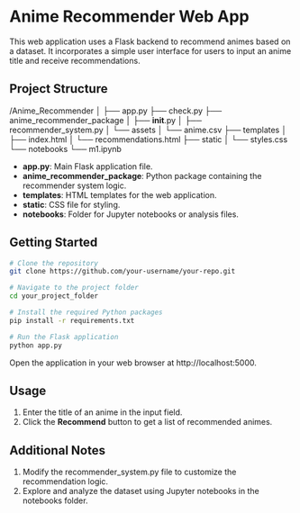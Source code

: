 # Anime Recommender Web App

This web application uses a Flask backend to recommend animes based on a dataset. It incorporates a simple user interface for users to input an anime title and receive recommendations.

## Project Structure

/Anime_Recommender
│
├── app.py
├── check.py
├── anime_recommender_package
│     ├── __init__.py
│     ├── recommender_system.py
│     └── assets
│           └── anime.csv
├── templates
│     ├── index.html
│     └── recommendations.html
├── static
│     └── styles.css
└── notebooks
      └── m1.ipynb

- **app.py**: Main Flask application file.
- **anime_recommender_package**: Python package containing the recommender system logic.
- **templates**: HTML templates for the web application.
- **static**: CSS file for styling.
- **notebooks**: Folder for Jupyter notebooks or analysis files.


## Getting Started

```bash
# Clone the repository
git clone https://github.com/your-username/your-repo.git

# Navigate to the project folder
cd your_project_folder

# Install the required Python packages
pip install -r requirements.txt

# Run the Flask application
python app.py
```

Open the application in your web browser at http://localhost:5000.

## Usage
1. Enter the title of an anime in the input field.
2. Click the **Recommend** button to get a list of recommended animes.

## Additional Notes
1. Modify the recommender_system.py file to customize the recommendation logic.
2. Explore and analyze the dataset using Jupyter notebooks in the notebooks folder.
